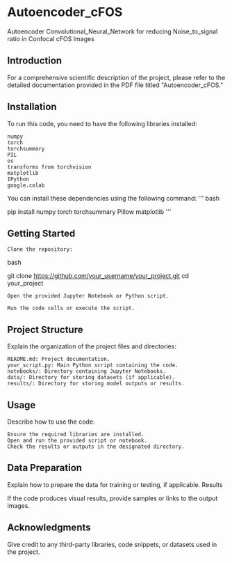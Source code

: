 # Autoencoder_cFOS
Autoencoder Convolutional_Neural_Network for reducing Noise_to_signal ratio in Confocal cFOS Images

## Introduction

For a comprehensive scientific description of the project, please refer to the detailed documentation provided in the PDF file titled "Autoencoder_cFOS." 

## Installation
To run this code, you need to have the following libraries installed:

    numpy
    torch
    torchsummary
    PIL
    os
    transforms from torchvision
    matplotlib
    IPython
    google.colab

You can install these dependencies using the following command:
'''
bash

pip install numpy torch torchsummary Pillow matplotlib
'''
## Getting Started

    Clone the repository:

bash

git clone https://github.com/your_username/your_project.git
cd your_project

    Open the provided Jupyter Notebook or Python script.

    Run the code cells or execute the script.

## Project Structure

Explain the organization of the project files and directories:

    README.md: Project documentation.
    your_script.py: Main Python script containing the code.
    notebooks/: Directory containing Jupyter Notebooks.
    data/: Directory for storing datasets (if applicable).
    results/: Directory for storing model outputs or results.

## Usage

Describe how to use the code:

    Ensure the required libraries are installed.
    Open and run the provided script or notebook.
    Check the results or outputs in the designated directory.

## Data Preparation

Explain how to prepare the data for training or testing, if applicable.
Results

If the code produces visual results, provide samples or links to the output images.
## Acknowledgments

Give credit to any third-party libraries, code snippets, or datasets used in the project.
